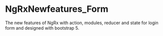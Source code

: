 # NgRxNewfeatures_Form
The new features of NgRx with action, modules, reducer and state for login form and designed with bootstrap 5.
